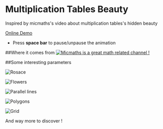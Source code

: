 # Multiplication Tables Beauty
Inspired by micmaths's video about multiplication tables's hidden beauty

[Online Demo](http://nathsou.github.io/Multiplication-Tables-Beauty/) 

- Press <strong>space bar</strong> to pause/unpause the animation



##Where it comes from
[![Micmaths is a great math related channel !](http://img.youtube.com/vi/-X49VQgi86E/0.jpg)](https://www.youtube.com/watch?v=-X49VQgi86E)


##Some interesting parameters

![Rosace](http://nathsou.fr/iup/u/2a06-canvas0.png)

![Flowers](http://nathsou.fr/iup/u/fb19-canvas.png)

![Parallel lines](http://nathsou.fr/iup/u/d99a-canvas2.png)

![Polygons](http://nathsou.fr/iup/u/9822-canvas3.png)

![Grid](http://nathsou.fr/iup/u/ffe3-canvas4.png)

And way more to discover !


